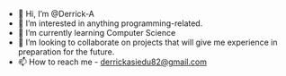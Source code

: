 - 👋 Hi, I’m @Derrick-A
- 👀 I’m interested in anything programming-related.
- 🌱 I’m currently learning Computer Science
- 💞️ I’m looking to collaborate on projects that will give me experience in preparation for the future.
- 📫 How to reach me - derrickasiedu82@gmail.com

<!---
Derrick-A/Derrick-A is a ✨ special ✨ repository because its `README.md` (this file) appears on your GitHub profile.
You can click the Preview link to take a look at your changes.
--->
